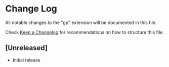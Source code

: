 # Change Log

All notable changes to the "gp" extension will be documented in this file.

Check [Keep a Changelog](http://keepachangelog.com/) for recommendations on how to structure this file.

## [Unreleased]

- Initial release